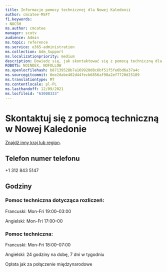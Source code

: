```yaml
---
title: Informacje pomocy technicznej dla Nowej Kaledonii
author: cmcatee-MSFT
f1.keywords:
- NOCSH
ms.author: cmcatee
manager: scotv
audience: Admin
ms.topic: reference
ms.service: o365-administration
ms.collection: Adm_Support
ms.localizationpriority: medium
description: Dowiedz się, jak skontaktować się z pomocą techniczną dla swojego kraju lub regionu.
ROBOTS: NOINDEX, NOFOLLOW
ms.openlocfilehash: b87139528b7a169920d8c6bf51f5fe6bd6a37a4c
ms.sourcegitcommit: 0ee2dabe402d44fecb6856af98a2ef7720d25189
ms.translationtype: MT
ms.contentlocale: pl-PL
ms.lasthandoff: 12/09/2021
ms.locfileid: "63008333"
---
```

# <a name="contact-support-for-new-caledonia"></a>Skontaktuj się z pomocą techniczną w Nowej Kaledonie

[Znajdź inny kraj lub region](../get-help-support.md).

## <a name="phone-number"></a>Telefon numer telefonu
+1 312 843 5147

## <a name="hours"></a>Godziny
### <a name="billing-support"></a>Pomoc techniczna dotycząca rozliczeń:

Francuski: Mon-Fri 19:00–03:00

Angielski: Mon-Fri 17:00–00

### <a name="technical-support"></a>Pomoc techniczna:

Francuski: Mon-Fri 18:00–07:00

Angielski: 24 godziny na dobę, 7 dni w tygodniu

Opłata jak za połączenie międzynarodowe
